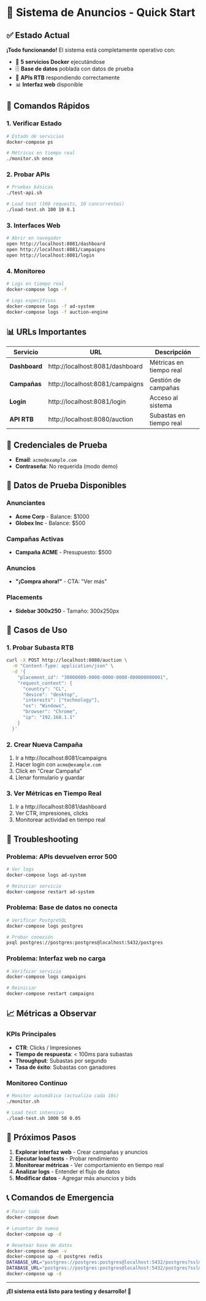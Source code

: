 # 🚀 Sistema de Anuncios - Quick Start

## ✅ Estado Actual
**¡Todo funcionando!** El sistema está completamente operativo con:
- 🐳 **5 servicios Docker** ejecutándose
- 🗄️ **Base de datos** poblada con datos de prueba
- 🚀 **APIs RTB** respondiendo correctamente
- 📊 **Interfaz web** disponible

## 🎯 Comandos Rápidos

### 1. Verificar Estado
```bash
# Estado de servicios
docker-compose ps

# Métricas en tiempo real
./monitor.sh once
```

### 2. Probar APIs
```bash
# Pruebas básicas
./test-api.sh

# Load test (100 requests, 10 concurrentes)
./load-test.sh 100 10 0.1
```

### 3. Interfaces Web
```bash
# Abrir en navegador
open http://localhost:8081/dashboard
open http://localhost:8081/campaigns
open http://localhost:8081/login
```

### 4. Monitoreo
```bash
# Logs en tiempo real
docker-compose logs -f

# Logs específicos
docker-compose logs -f ad-system
docker-compose logs -f auction-engine
```

## 📊 URLs Importantes

| Servicio | URL | Descripción |
|----------|-----|-------------|
| **Dashboard** | http://localhost:8081/dashboard | Métricas en tiempo real |
| **Campañas** | http://localhost:8081/campaigns | Gestión de campañas |
| **Login** | http://localhost:8081/login | Acceso al sistema |
| **API RTB** | http://localhost:8080/auction | Subastas en tiempo real |

## 🔐 Credenciales de Prueba
- **Email**: `acme@example.com`
- **Contraseña**: No requerida (modo demo)

## 🧪 Datos de Prueba Disponibles

### Anunciantes
- **Acme Corp** - Balance: $1000
- **Globex Inc** - Balance: $500

### Campañas Activas
- **Campaña ACME** - Presupuesto: $500

### Anuncios
- **"¡Compra ahora!"** - CTA: "Ver más"

### Placements
- **Sidebar 300x250** - Tamaño: 300x250px

## 🚀 Casos de Uso

### 1. Probar Subasta RTB
```bash
curl -X POST http://localhost:8080/auction \
  -H "Content-Type: application/json" \
  -d '{
    "placement_id": "30000000-0000-0000-0000-000000000001",
    "request_context": {
      "country": "CL",
      "device": "desktop",
      "interests": ["technology"],
      "os": "Windows",
      "browser": "Chrome",
      "ip": "192.168.1.1"
    }
  }'
```

### 2. Crear Nueva Campaña
1. Ir a http://localhost:8081/campaigns
2. Hacer login con `acme@example.com`
3. Click en "Crear Campaña"
4. Llenar formulario y guardar

### 3. Ver Métricas en Tiempo Real
1. Ir a http://localhost:8081/dashboard
2. Ver CTR, impresiones, clicks
3. Monitorear actividad en tiempo real

## 🔧 Troubleshooting

### Problema: APIs devuelven error 500
```bash
# Ver logs
docker-compose logs ad-system

# Reiniciar servicio
docker-compose restart ad-system
```

### Problema: Base de datos no conecta
```bash
# Verificar PostgreSQL
docker-compose logs postgres

# Probar conexión
psql postgres://postgres:postgres@localhost:5432/postgres
```

### Problema: Interfaz web no carga
```bash
# Verificar servicio
docker-compose logs campaigns

# Reiniciar
docker-compose restart campaigns
```

## 📈 Métricas a Observar

### KPIs Principales
- **CTR**: Clicks / Impresiones
- **Tiempo de respuesta**: < 100ms para subastas
- **Throughput**: Subastas por segundo
- **Tasa de éxito**: Subastas con ganadores

### Monitoreo Continuo
```bash
# Monitor automático (actualiza cada 10s)
./monitor.sh

# Load test intensivo
./load-test.sh 1000 50 0.05
```

## 🎯 Próximos Pasos

1. **Explorar interfaz web** - Crear campañas y anuncios
2. **Ejecutar load tests** - Probar rendimiento
3. **Monitorear métricas** - Ver comportamiento en tiempo real
4. **Analizar logs** - Entender el flujo de datos
5. **Modificar datos** - Agregar más anuncios y bids

## 📞 Comandos de Emergencia

```bash
# Parar todo
docker-compose down

# Levantar de nuevo
docker-compose up -d

# Resetear base de datos
docker-compose down -v
docker-compose up -d postgres redis
DATABASE_URL="postgres://postgres:postgres@localhost:5432/postgres?sslmode=disable" make migrate-up
DATABASE_URL="postgres://postgres:postgres@localhost:5432/postgres?sslmode=disable" make seed
docker-compose up -d
```

---

**¡El sistema está listo para testing y desarrollo! 🚀** 